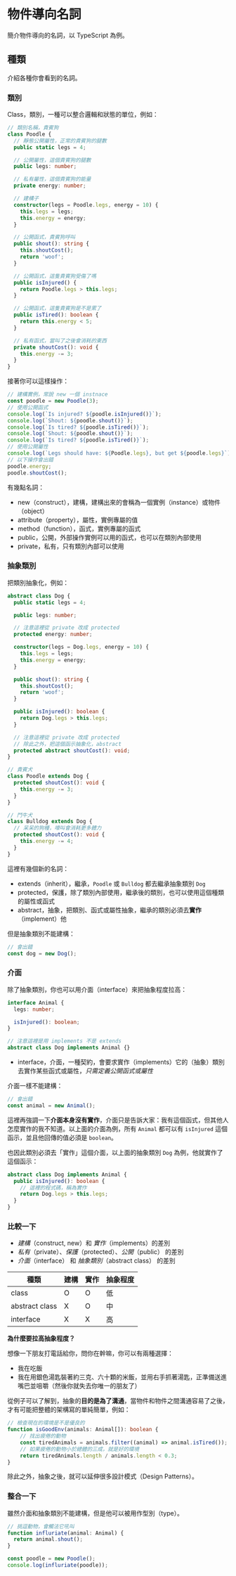 # 物件導向名詞

簡介物件導向的名詞，以 TypeScript 為例。

## 種類

介紹各種你會看到的名詞。

### 類別

Class，類別，一種可以整合邏輯和狀態的單位，例如：

```typescript
// 類別名稱，貴賓狗
class Poodle {
  // 靜態公開屬性，正常的貴賓狗的腿數
  public static legs = 4;

  // 公開屬性，這個貴賓狗的腿數
  public legs: number;

  // 私有屬性，這個貴賓狗的能量
  private energy: number;

  // 建構子
  constructor(legs = Poodle.legs, energy = 10) {
    this.legs = legs;
    this.energy = energy;
  }

  // 公開函式，貴賓狗呼叫
  public shout(): string {
    this.shoutCost();
    return 'woof';
  }

  // 公開函式，這隻貴賓狗受傷了嗎
  public isInjured() {
    return Poodle.legs > this.legs;
  }

  // 公開函式，這隻貴賓狗是不是累了
  public isTired(): boolean {
    return this.energy < 5;
  }

  // 私有函式，當叫了之後會消耗的東西
  private shoutCost(): void {
    this.energy -= 3;
  }
}
```

接著你可以這樣操作：

```typescript
// 建構實例，常說 new 一個 instnace
const poodle = new Poodle(3);
// 使用公開函式
console.log(`Is injured? ${poodle.isInjured()}`);
console.log(`Shout: ${poodle.shout()}`);
console.log(`Is tired? ${poodle.isTired()}`);
console.log(`Shout: ${poodle.shout()}`);
console.log(`Is tired? ${poodle.isTired()}`);
// 使用公開屬性
console.log(`Legs should have: ${Poodle.legs}, but get ${poodle.legs}`);
// 以下操作會出錯
poodle.energy;
poodle.shoutCost();
```

有幾點名詞：

- new（construct），建構，建構出來的會稱為一個實例（instance）或物件（object）
- attribute（property），屬性，實例專屬的值
- method（function），函式，實例專屬的函式
- public，公開，外部操作實例可以用的函式，也可以在類別內部使用
- private，私有，只有類別內部可以使用

### 抽象類別

把類別抽象化，例如：

```typescript
abstract class Dog {
  public static legs = 4;

  public legs: number;

  // 注意這裡從 private 改成 protected
  protected energy: number;

  constructor(legs = Dog.legs, energy = 10) {
    this.legs = legs;
    this.energy = energy;
  }

  public shout(): string {
    this.shoutCost();
    return 'woof';
  }

  public isInjured(): boolean {
    return Dog.legs > this.legs;
  }

  // 注意這裡從 private 改成 protected
  // 除此之外，把這個函示抽象化，abstract
  protected abstract shoutCost(): void;
}

// 貴賓犬
class Poodle extends Dog {
  protected shoutCost(): void {
    this.energy -= 3;
  }
}

// 鬥牛犬
class Bulldog extends Dog {
  // 呆呆的狗種，嚎叫會消耗更多體力
  protected shoutCost(): void {
    this.energy -= 4;
  }
}
```

這裡有幾個新的名詞：

- extends（inherit），繼承，`Poodle` 或 `Bulldog` 都去繼承抽象類別 `Dog`
- protected，保護，除了類別內部使用，繼承後的類別，也可以使用這個種類的屬性或函式
- abstract，抽象，把類別、函式或屬性抽象，繼承的類別必須去**實作**（implement）他

但是抽象類別不能建構：

```typescript
// 會出錯
const dog = new Dog();
```

### 介面

除了抽象類別，你也可以用介面（interface）來把抽象程度拉高：

```typescript
interface Animal {
  legs: number;

  isInjured(): boolean;
}

// 注意這裡是用 implements 不是 extends
abstract class Dog implements Animal {}
```

- interface，介面，一種契約，會要求實作（implements）它的（抽象）類別去實作某些函式或屬性，*只需定義公開函式或屬性*

介面一樣不能建構：

```typescript
// 會出錯
const animal = new Animal();
```

這裡再強調一下**介面本身沒有實作**，介面只是告訴大家：我有這個函式，但其他人怎麼實作的我不知道。以上面的介面為例，所有 `Animal` 都可以有 `isInjured` 這個函示，並且他回傳的值必須是 `boolean`。

也因此類別必須去「實作」這個介面，以上面的抽象類別 `Dog` 為例，他就實作了這個函示：

```typescript
abstract class Dog implements Animal {
  public isInjured(): boolean {
    // 這裡的程式碼，稱為實作
    return Dog.legs > this.legs;
  }
}
```

### 比較一下

- *建構*（construct, new）和 *實作*（implements）的差別
- *私有*（private）、*保護*（protected）、*公開*（public） 的差別
- *介面*（interface） 和 *抽象類別*（abstract class） 的差別

| 種類           | 建構 | 實作 | 抽象程度 |
| -------------- | ---- | ---- | -------- |
| class          | O    | O    | 低       |
| abstract class | X    | O    | 中       |
| interface      | X    | X    | 高       |

**為什麼要拉高抽象程度？**

想像一下朋友打電話給你，問你在幹嘛，你可以有兩種選擇：

- 我在吃飯
- 我在用銀色湯匙裝著約三克、六十顆的米飯，並用右手抓著湯匙，正準備送進嘴巴並咀嚼（然後你就失去你唯一的朋友了）

從例子可以了解到，抽象的**目的是為了溝通**，當物件和物件之間溝通容易了之後，才有可能把整體的架構寫的單純簡單，例如：

```typescript
// 檢查現在的環境是不是優良的
function isGoodEnv(animals: Animal[]): boolean {
    // 找出疲倦的動物
    const tiredAnimals = animals.filter((animal) => animal.isTired());
    // 如果疲倦的動物小於總體的三成，就是好的環境
    return tiredAnimals.length / animals.length < 0.3;
}
```

除此之外，抽象之後，就可以延伸很多設計模式（Design Patterns）。

### 整合一下

雖然介面和抽象類別不能建構，但是他可以被用作型別（type）。

```typescript
// 挑逗動物，會觸法它吼叫
function influriate(animal: Animal) {
  return animal.shout();
}

const poodle = new Poodle();
console.log(influriate(poodle));
```
